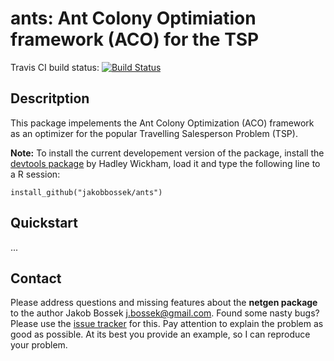 # ants: Ant Colony Optimiation framework (ACO) for the TSP

Travis CI build status: [![Build Status](https://travis-ci.org/jakobbossek/ants.svg?branch=master)](https://travis-ci.org/jakobbossek/ants)

## Descritption

This package impelements the Ant Colony Optimization (ACO) framework as an optimizer
for the popular Travelling Salesperson Problem (TSP).

**Note:** To install the current developement version of the package, install
the [devtools package](http://cran.r-project.org/web/packages/devtools/index.html)
by Hadley Wickham, load it and type the following line to a R session:

```splus
install_github("jakobbossek/ants")
```

## Quickstart

...

## Contact

Please address questions and missing features about the **netgen package** to the author Jakob Bossek <j.bossek@gmail.com>. Found some nasty bugs? Please use the [issue tracker](https://github.com/jbossek/netgen/issues) for this. Pay attention to explain the problem as good as possible. At its best you provide an example, so I can reproduce your problem.




